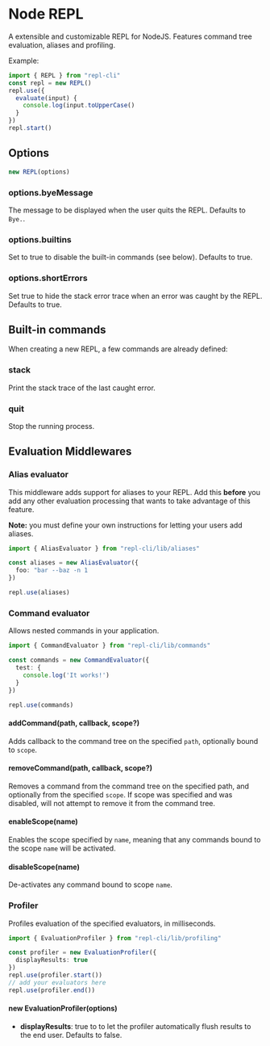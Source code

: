 Node REPL
=========

A extensible and customizable REPL for NodeJS. Features command tree evaluation, aliases and profiling.

Example:

```ts
import { REPL } from "repl-cli"
const repl = new REPL()
repl.use({
  evaluate(input) {
    console.log(input.toUpperCase()
  }
})
repl.start()
```

## Options

```js
new REPL(options)
```

### options.byeMessage

The message to be displayed when the user quits the REPL. Defaults to `Bye.`.

### options.builtins

Set to true to disable the built-in commands (see below). Defaults to true.

### options.shortErrors

Set true to hide the stack error trace when an error was caught by the
REPL. Defaults to true.

## Built-in commands

When creating a new REPL, a few commands are already defined:

### stack

Print the stack trace of the last caught error.

### quit

Stop the running process.

## Evaluation Middlewares

### Alias evaluator

This middleware adds support for aliases to your REPL. Add this **before** you add any other evaluation processing that wants to take advantage of this feature.

**Note:** you must define your own instructions for letting your users add aliases.

```ts
import { AliasEvaluator } from "repl-cli/lib/aliases"

const aliases = new AliasEvaluator({
  foo: "bar --baz -n 1
})

repl.use(aliases)
```

### Command evaluator

Allows nested commands in your application.

```ts
import { CommandEvaluator } from "repl-cli/lib/commands"

const commands = new CommandEvaluator({
  test: {
    console.log('It works!')
  }
})

repl.use(commands)
```

#### addCommand(path, callback, scope?)

Adds callback to the command tree on the specified `path`, optionally bound to
`scope`.

#### removeCommand(path, callback, scope?)

Removes a command from the command tree on the specified path, and optionally
from the specified `scope`.  If scope was specified and was disabled, will not
attempt to remove it from the command tree.

#### enableScope(name)

Enables the scope specified by `name`, meaning that any commands bound to the
scope `name` will be activated.

#### disableScope(name)

De-activates any command bound to scope `name`.

### Profiler

Profiles evaluation of the specified evaluators, in milliseconds.

```ts
import { EvaluationProfiler } from "repl-cli/lib/profiling"

const profiler = new EvaluationProfiler({
  displayResults: true
})
repl.use(profiler.start())
// add your evaluators here
repl.use(profiler.end())
```

#### new EvaluationProfiler(options)

 - **displayResults**: true to to let the profiler automatically flush results to the end user. Defaults to false.

